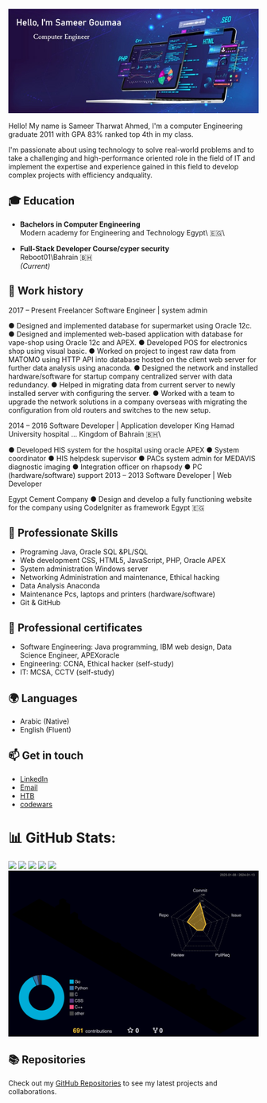 ![Header](./github-header-image.jpg)

Hello! My name is Sameer Tharwat Ahmed, I'm a computer Engineering graduate 2011 with GPA 83% ranked top 4th in my class.

I'm passionate about using technology to solve real-world problems and to take a challenging and high-performance oriented role in the field of IT and implement the expertise and experience gained in this field to develop complex projects with efficiency andquality.

## 🎓 Education

- **Bachelors in Computer Engineering**\
  Modern academy for Engineering and Technology
  Egypt\ 🇪🇬\
  
- **Full-Stack Developer Course/cyper security**\
  Reboot01\Bahrain 🇧🇭\
  _(Current)_

## 💼 Work history
2017 – Present Freelancer Software Engineer | system admin

● Designed and implemented database for supermarket using Oracle 12c.
● Designed and implemented web-based application with database for vape-shop
using Oracle 12c and APEX.
● Developed POS for electronics shop using visual basic.
● Worked on project to ingest raw data from MATOMO using HTTP API into
database hosted on the client web server for further data analysis using
anaconda.
● Designed the network and installed hardware/software for startup company
centralized server with data redundancy.
● Helped in migrating data from current server to newly installed server with
configuring the server.
● Worked with a team to upgrade the network solutions in a company overseas with
migrating the configuration from old routers and switches to the new setup.

2014 – 2016 Software Developer | Application developer
King Hamad University hospital ... Kingdom of Bahrain 🇧🇭\

● Developed HIS system for the hospital using oracle APEX
● System coordinator
● HIS helpdesk supervisor
● PACs system admin for MEDAVIS diagnostic imaging
● Integration officer on rhapsody
● PC (hardware/software) support
2013 – 2013 Software Developer | Web Developer

Egypt Cement Company
● Design and develop a fully functioning website for the company using CodeIgniter
as framework
Egypt 🇪🇬

## 💼 Professionate Skills

- Programing Java, Oracle SQL &amp;PL/SQL
- Web development CSS, HTML5, JavaScript, PHP, Oracle APEX
- System administration Windows server
- Networking Administration and maintenance, Ethical hacking
- Data Analysis Anaconda
- Maintenance Pcs, laptops and printers (hardware/software)
- Git & GitHub

## 📜 Professional certificates

- Software Engineering: Java programming, IBM web design, Data Science Engineer, APEXoracle
- Engineering: CCNA, Ethical hacker (self-study)
- IT: MCSA, CCTV (self-study)

## 🌍 Languages

- Arabic (Native)
- English (Fluent)

## 📫 Get in touch
- [LinkedIn](www.linkedin.com/in/sameer-goumaa)
- [Email](mailto:engsameergoumaa@gmail.com)
- [HTB](https://app.hackthebox.com/profile/1747462)
- [codewars](https://www.codewars.com/users/SameerGoumaa)
  
# 📊 GitHub Stats:

![](http://sahmed-g2.vercel.app/api/cards/profile-details?username=sahmedG&theme=default)
![](http://sahmed-g2.vercel.app/api/cards/repos-per-language?username=sahmedG&theme=default)
![](http://sahmed-g2.vercel.app/api/cards/most-commit-language?username=sahmedG&theme=default)
![](http://sahmed-g2.vercel.app/api/cards/stats?username=sahmedG&theme=default)
![](http://sahmed-g2.vercel.app/api/cards/productive-time?username=sahmedG&theme=default&utcOffset=8)
![](./profile-3d-contrib/profile-night-rainbow.svg)

## 📚 Repositories

Check out my [GitHub Repositories](https://github.com/sahmedG?tab=repositories) to see my latest projects and collaborations.